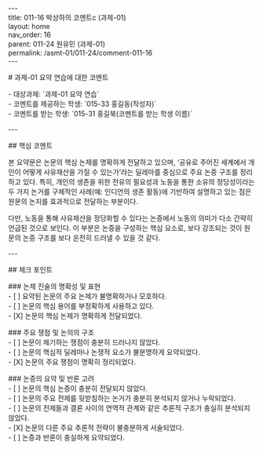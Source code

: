 \---  
title: 011-16 박상하의 코멘트c (과제-01)   
layout: home  
nav\_order: 16  
parent: 011-24 원유민 (과제-01)  
permalink: /asmt-01/011-24/comment-011-16  
\---

\# 과제-01 요약 연습에 대한 코멘트

\- 대상과제: \`과제-01 요약 연습\`  
\- 코멘트를 제공하는 학생: \`015-33 홍길동(작성자)\`   
\- 코멘트를 받는 학생: \`015-31 홍길북(코멘트를 받는 학생 이름)\` 

\---

\#\# 핵심 코멘트

본 요약문은 논문의 핵심 논제를 명확하게 전달하고 있으며, ‘공유로 주어진 세계에서 개인이 어떻게 사유재산을 가질 수 있는가’라는 딜레마를 중심으로 주요 논증 구조를 정리하고 있다. 특히, 개인의 생존을 위한 전유의 필요성과 노동을 통한 소유의 정당성이라는 두 가지 논거를 구체적인 사례(예: 인디언의 생존 활동)에 기반하여 설명하고 있는 점은 원문의 논지를 효과적으로 전달하는 부분이다.

다만, 노동을 통해 사유재산을 정당화할 수 있다는 논증에서 노동의 의미가 다소 간략히 언급된 것으로 보인다. 이 부분은 논증을 구성하는 핵심 요소로, 보다 강조되는 것이 원문의 논증 구조를 보다 온전히 드러낼 수 있을 것 같다. 

\---

\#\# 체크 포인트

\#\#\# 논제 진술의 명확성 및 표현    
\- \[ \] 요약된 논문의 주요 논제가 불명확하거나 모호하다.    
\- \[ \] 논문의 핵심 용어를 부정확하게 사용하고 있다.    
\- \[X\] 논문의 핵심 논제가 명확하게 전달되었다.  

\#\#\# 주요 쟁점 및 논의의 구조    
\- \[ \] 논문이 제기하는 쟁점이 충분히 드러나지 않았다.    
\- \[ \] 논문의 핵심적 딜레마나 논쟁적 요소가 불분명하게 요약되었다.    
\- \[X\] 논문의 주요 쟁점이 명확히 정리되었다.  

\#\#\# 논증의 요약 및 반론 고려    
\- \[ \] 논문의 핵심 논증이 충분히 전달되지 않았다.    
\- \[ \] 논문의 주요 전제를 뒷받침하는 논거가 충분히 분석되지 않거나 누락되었다.    
\- \[ \] 논문의 전제들과 결론 사이의 연역적 관계와 같은 추론적 구조가 충실히 분석되지 않았다.    
\- \[X\] 논문의 다른 주요 추론적 전략이 불충분하게 서술되었다.  
\- \[ \] 논증과 반론이 충실하게 요약되었다.   
